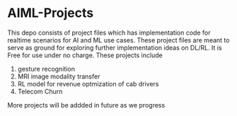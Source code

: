 # AIML-Projects

This depo consists of project files which has implementation code for realtime scenarios for AI and ML use cases.
These project files are meant to serve as ground for exploring further implementation ideas on DL/RL.
It is Free for use under no charge. 
These projects include 
1. gesture recognition
2. MRI image modality transfer
3. RL model for revenue optmization of cab drivers
4. Telecom Churn

More projects will be addded in future as we progress
